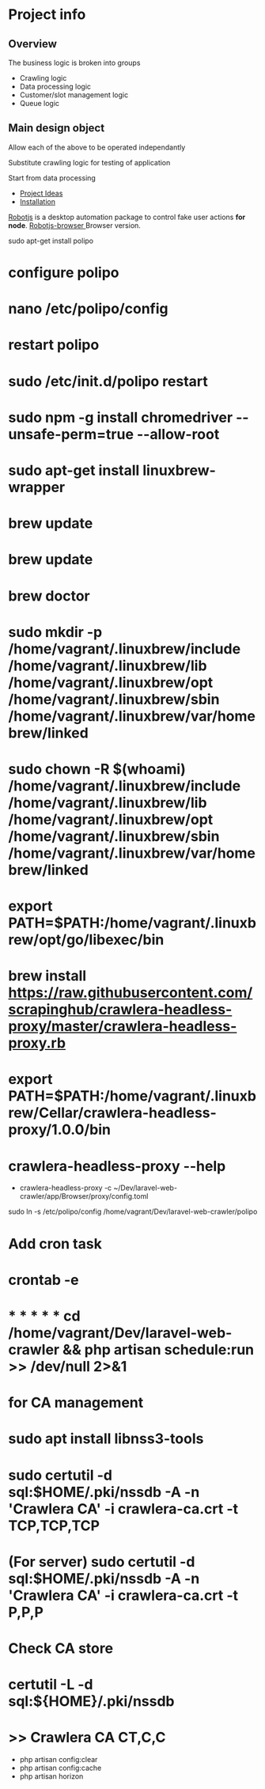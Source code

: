 # Project info

## Overview

The business logic is broken into groups

* Crawling logic
* Data processing logic
* Customer/slot management logic
* Queue logic

## Main design object

Allow each of the above to be operated independantly 

Substitute crawling logic for testing of application

Start from data processing






- [Project Ideas](#project)
- [Installation](#installation)

[Robotjs](https://github.com/octalmage/robotjs) is a desktop automation package to control fake user actions **for node**.
[Robotjs-browser ](https://github.com/ml1nk/robotjs-browser) Browser version.

sudo apt-get install polipo
# configure polipo
# nano /etc/polipo/config
# restart polipo
# sudo /etc/init.d/polipo restart
# sudo npm -g install chromedriver --unsafe-perm=true --allow-root

# sudo apt-get install linuxbrew-wrapper
# brew update
# brew update
# brew doctor
# sudo mkdir -p /home/vagrant/.linuxbrew/include /home/vagrant/.linuxbrew/lib /home/vagrant/.linuxbrew/opt /home/vagrant/.linuxbrew/sbin /home/vagrant/.linuxbrew/var/homebrew/linked
# sudo chown -R $(whoami) /home/vagrant/.linuxbrew/include /home/vagrant/.linuxbrew/lib /home/vagrant/.linuxbrew/opt /home/vagrant/.linuxbrew/sbin /home/vagrant/.linuxbrew/var/homebrew/linked
# export PATH=$PATH:/home/vagrant/.linuxbrew/opt/go/libexec/bin
# brew install https://raw.githubusercontent.com/scrapinghub/crawlera-headless-proxy/master/crawlera-headless-proxy.rb
# export PATH=$PATH:/home/vagrant/.linuxbrew/Cellar/crawlera-headless-proxy/1.0.0/bin
# crawlera-headless-proxy --help

- crawlera-headless-proxy -c ~/Dev/laravel-web-crawler/app/Browser/proxy/config.toml

sudo ln -s /etc/polipo/config /home/vagrant/Dev/laravel-web-crawler/polipo

# Add cron task
# crontab -e
# * * * * * cd /home/vagrant/Dev/laravel-web-crawler && php artisan schedule:run >> /dev/null 2>&1

# for CA management
# sudo apt install libnss3-tools
# sudo certutil -d sql:$HOME/.pki/nssdb -A -n 'Crawlera CA' -i crawlera-ca.crt -t TCP,TCP,TCP
# (For server) sudo certutil -d sql:$HOME/.pki/nssdb -A -n 'Crawlera CA' -i crawlera-ca.crt -t P,P,P
# Check CA store
# certutil -L -d sql:${HOME}/.pki/nssdb
# >> Crawlera CA                                                  CT,C,C

- php artisan config:clear
- php artisan config:cache
- php artisan horizon
